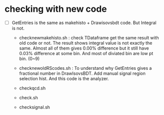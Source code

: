 # checking with new code
* [ ] GetEntries is the same as makehisto + Drawisovsbdt code. But Integral is not.
   - checknewmakehisto.sh : check TDataframe get the same result with old code or not. The result shows integral value is not exactly the same. Almost all of them gives 0.00% difference but it still have 0.03% difference at some bin. And most of diviated bin are low pt bin. (0~9)
   - checknewoldRScodes.sh : To understand why GetEntries gives a fractional number in DrawIsovsBDT. Add manual signal region selection hist. And this code is the analyzer.

   - checkqcd.sh
   - check.sh
   - checksignal.sh
